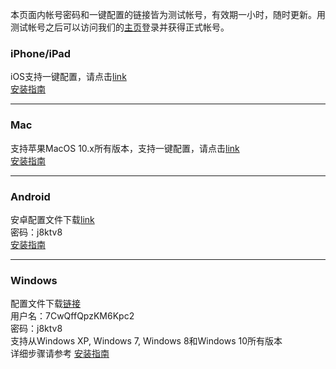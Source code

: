 
本页面内帐号密码和一键配置的链接皆为测试帐号，有效期一小时，随时更新。用测试帐号之后可以访问我们的[主页](https://www.logmian.com)登录并获得正式帐号。

### iPhone/iPad
iOS支持一键配置，请点击[link](https://irwo8refg3.execute-api.us-west-2.amazonaws.com/O5uea4ECKzntPYY4/api/?p=ios)  
[安装指南](https://github.com/Logmian/logmian/wiki/iPhone-iPad%E5%AE%89%E8%A3%85%E6%8C%87%E5%8D%97)


***
### Mac
支持苹果MacOS 10.x所有版本，支持一键配置，请点击[link](https://irwo8refg3.execute-api.us-west-2.amazonaws.com/O5uea4ECKzntPYY4/api/?p=mac)  
[安装指南](https://github.com/Logmian/logmian/wiki/Mac%E7%94%B5%E8%84%91%E5%AE%89%E8%A3%85%E6%8C%87%E5%8D%97)


***
### Android
安卓配置文件下载[link](https://irwo8refg3.execute-api.us-west-2.amazonaws.com/O5uea4ECKzntPYY4/api/?p=android)  
密码：j8ktv8  
[安装指南](https://github.com/Logmian/logmian/wiki/%E5%AE%89%E5%8D%93%E5%AE%89%E8%A3%85%E6%8C%87%E5%8D%97)


***
### Windows
配置文件下载[链接](https://irwo8refg3.execute-api.us-west-2.amazonaws.com/O5uea4ECKzntPYY4/api/?p=win)  
用户名：7CwQffQpzKM6Kpc2   
密码：j8ktv8   
支持从Windows XP, Windows 7, Windows 8和Windows 10所有版本  
详细步骤请参考 [安装指南](https://github.com/Logmian/logmian/wiki/Windows%E7%94%B5%E8%84%91%E5%AE%89%E8%A3%85%E6%8C%87%E5%8D%97)
